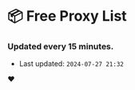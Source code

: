 # :package: Free Proxy List
### Updated every 15 minutes.

- Last updated: `2024-07-27 21:32`

:heart:
